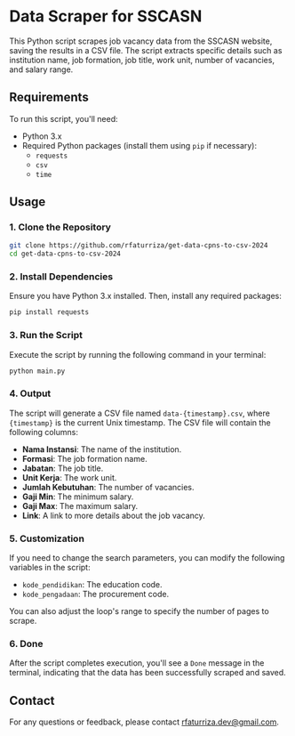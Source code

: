 # Data Scraper for SSCASN

This Python script scrapes job vacancy data from the SSCASN website, saving the results in a CSV file. The script extracts specific details such as institution name, job formation, job title, work unit, number of vacancies, and salary range.

## Requirements

To run this script, you'll need:

- Python 3.x
- Required Python packages (install them using `pip` if necessary):
  - `requests`
  - `csv`
  - `time`

## Usage

### 1. Clone the Repository

```bash
git clone https://github.com/rfaturriza/get-data-cpns-to-csv-2024
cd get-data-cpns-to-csv-2024
```

### 2. Install Dependencies

Ensure you have Python 3.x installed. Then, install any required packages:

```bash
pip install requests
```

### 3. Run the Script

Execute the script by running the following command in your terminal:

```bash
python main.py
```

### 4. Output

The script will generate a CSV file named `data-{timestamp}.csv`, where `{timestamp}` is the current Unix timestamp. The CSV file will contain the following columns:

- **Nama Instansi**: The name of the institution.
- **Formasi**: The job formation name.
- **Jabatan**: The job title.
- **Unit Kerja**: The work unit.
- **Jumlah Kebutuhan**: The number of vacancies.
- **Gaji Min**: The minimum salary.
- **Gaji Max**: The maximum salary.
- **Link**: A link to more details about the job vacancy.

### 5. Customization

If you need to change the search parameters, you can modify the following variables in the script:

- `kode_pendidikan`: The education code.
- `kode_pengadaan`: The procurement code.

You can also adjust the loop's range to specify the number of pages to scrape.

### 6. Done

After the script completes execution, you'll see a `Done` message in the terminal, indicating that the data has been successfully scraped and saved.

## Contact

For any questions or feedback, please contact rfaturriza.dev@gmail.com.
